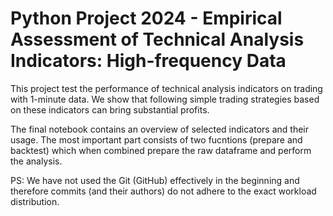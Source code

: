# Python Project 2024 - Empirical Assessment of Technical Analysis Indicators: High-frequency Data

This project test the performance of technical analysis indicators on trading with 1-minute data. We show that following simple trading strategies based on these indicators can bring substantial profits.

The final notebook contains an overview of selected indicators and their usage. The most important part consists of two fucntions (prepare and backtest) which when combined prepare the raw dataframe and perform the analysis. 

PS: We have not used the Git (GitHub) effectively in the beginning and therefore commits (and their authors) do not adhere to the exact workload distribution.
